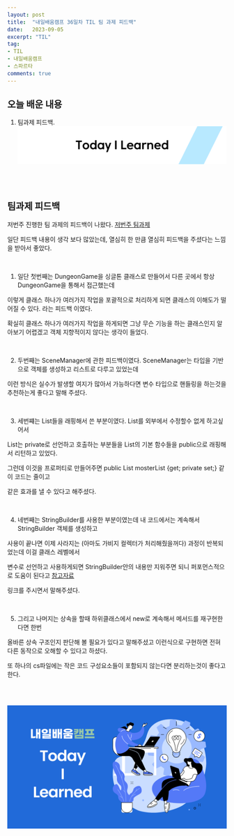 ```yaml
---
layout: post
title:  "내일배움캠프 36일차 TIL 팀 과제 피드백"
date:   2023-09-05
excerpt: "TIL"
tag:
- TIL
- 내일배움캠프
- 스파르타
comments: true
---
```


## 오늘 배운 내용

1. 팀과제 피드백.
![nbcbanner](/assets/img/TILbanner.png)

<br/>
<br/>

## 팀과제 피드백

저번주 진행한 팀 과제의 피드백이 나왔다. [저번주 팀과제](https://github.com/kksoo0131/TextBased_Dungeon_Game)

일단 피드백 내용이 생각 보다 많았는데, 열심히 한 만큼 열심히 피드백을 주셨다는 느낌을 받아서 좋았다.

<br/>

1. 일단 첫번째는 DungeonGame을 싱글톤 클래스로 만들어서 다른 곳에서 항상 DungeonGame을 통해서 접근했는데

이렇게 클래스 하나가 여러가지 작업을 포괄적으로 처리하게 되면 클래스의 이해도가 떨어질 수 있다. 라는 피드백 이였다.

확실히 클래스 하나가 여러가지 작업을 하게되면 그냥 무슨 기능을 하는 클래스인지 알아보기 어렵겠고 객체 지향적이지 않다는 생각이 들었다.

<br/>

2. 두번째는 SceneManager에 관한 피드백이였다. SceneManager는 타입을 기반으로 객체를 생성하고 리스트로 다루고 있었는데 

이런 방식은 실수가 발생할 여지가 많아서 가능하다면 변수 타입으로 핸들링을 하는것을 추천하는게 좋다고 말해 주셨다.

<br/>

3. 세번쨰는 List들을 래핑해서 쓴 부분이였다. List를 외부에서 수정할수 없게 하고싶어서

List는 private로 선언하고 호출하는 부분들을 List의 기본 함수들을 public으로 래핑해서 리턴하고 있었다.

그런데 이것을 프로퍼티로 만들어주면 public List<Unit> mosterList {get; private set;} 같이 코드는 줄이고

같은 효과를 낼 수 있다고 해주셨다.


<br/>

4. 네번째는 StringBuilder를 사용한 부분이였는데 내 코드에서는 계속해서 StringBuilder 객체를 생성하고

사용이 끝나면 이제 사라지는 (아마도 가비지 컬렉터가 처리해줬을꺼다) 과정이 반복되었는데 이걸 클래스 레벨에서 

변수로 선언하고 사용하게되면 StringBuilder안의 내용만 지워주면 되니 퍼포먼스적으로 도움이 된다고 [참고자료](https://stackoverflow.com/questions/7168881/what-is-more-efficient-stringbuffer-new-or-delete0-sb-length) 

링크를 주시면서 말해주셨다. 


<br/>

5. 그리고 나머지는 상속을 할때 하위클래스에서 new로 계속해서 메서드를 재구현한다면 한번 

올바른 상속 구조인지 판단해 볼 필요가 있다고 말해주셨고 이런식으로 구현하면 전혀 다른 동작으로 오해할 수 있다고 하셨다.

또 하나의 cs파일에는 작은 코드 구성요소들이 포함되지 않는다면 분리하는것이 좋다고 한다.


<br/>
<br/>

![nbcthumbnail](/assets/img/thumbnail-image.png)